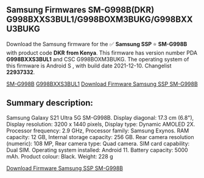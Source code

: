 <h2>Samsung Firmwares SM-G998B(DKR) G998BXXS3BUL1/G998BOXM3BUKG/G998BXXU3BUKG</h2>
Download the Samsung firmware for the ✅ <strong>Samsung SSP </strong> ⭐ <strong>SM-G998B</strong> with product code <strong>DKR</strong> <strong> from Kenya</strong>. This firmware has version number PDA <strong>G998BXXS3BUL1</strong> and CSC G998BOXM3BUKG. The operating system of this firmware is Android S , with build date 2021-12-10. Changelist <strong>22937332</strong>.


[SM-G998B](https://samfirm.shop/samsung/model/SM-G998B)
[G998BXXS3BUL1](https://samfirm.shop/samsung/pda/G998BXXS3BUL1)
[Download Firmware Samsung SSP SM-G998B](https://samfirm.shop/samsung/firmware/481520)
<h2>Summary description:</h2>
<p>Samsung Galaxy S21 Ultra 5G SM-G998B. Display diagonal: 17.3 cm (6.8"), Display resolution: 3200 x 1440 pixels, Display type: Dynamic AMOLED 2X. Processor frequency: 2.9 GHz, Processor family: Samsung Exynos. RAM capacity: 12 GB, Internal storage capacity: 256 GB. Rear camera resolution (numeric): 108 MP, Rear camera type: Quad camera. SIM card capability: Dual SIM. Operating system installed: Android 11. Battery capacity: 5000 mAh. Product colour: Black. Weight: 228 g</p>


[Download Firmware Samsung SSP SM-G998B](https://samfirm.shop/samsung/firmware/481520)
